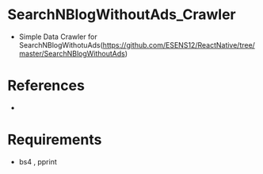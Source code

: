 # SearchNBlogWithoutAds_Crawler
 - Simple Data Crawler for SearchNBlogWithotuAds(https://github.com/ESENS12/ReactNative/tree/master/SearchNBlogWithoutAds)

# References
 - 

# Requirements
 - bs4 , pprint 
